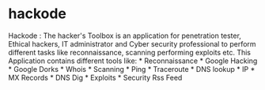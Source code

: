 # hackode
Hackode : The hacker's Toolbox is an application for penetration tester, Ethical hackers, IT administrator and Cyber security professional to perform different tasks like reconnaissance, scanning performing exploits etc.   This Application contains different tools like:  * Reconnaissance * Google Hacking * Google Dorks * Whois * Scanning * Ping * Traceroute * DNS lookup * IP * MX Records * DNS Dig * Exploits * Security Rss Feed
